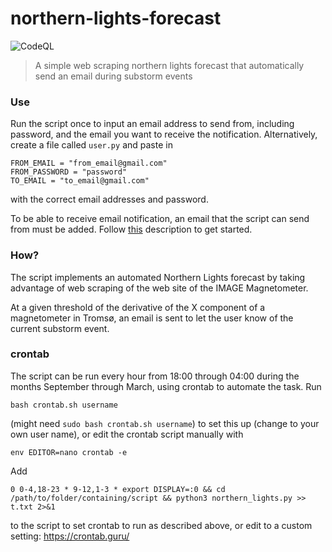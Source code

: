 # northern-lights-forecast
![CodeQL](https://github.com/engeir/northern-lights-forecast/workflows/CodeQL/badge.svg)
> A simple web scraping northern lights forecast that automatically send an email during substorm events

### Use
Run the script once to input an email address to send from, including password, and the email you want to receive the notification. Alternatively, create a file called `user.py` and paste in
```
FROM_EMAIL = "from_email@gmail.com"
FROM_PASSWORD = "password"
TO_EMAIL = "to_email@gmail.com"
```
with the correct email addresses and password.

To be able to receive email notification, an email that the script can send from must be added. Follow [this](https://realpython.com/python-send-email/#option-1-setting-up-a-gmail-account-for-development) description to get started.

### How?
The script implements an automated Northern Lights forecast by taking advantage of web scraping of the web site of the IMAGE Magnetometer.

At a given threshold of the derivative of the X component of a magnetometer in Tromsø, an email is sent to let the user know of the current substorm event.

### crontab
The script can be run every hour from 18:00 through 04:00 during the months September through March, using crontab to automate the task. Run
```
bash crontab.sh username
```
(might need `sudo bash crontab.sh username`) to set this up (change to your own user name), or edit the crontab script manually with
```
env EDITOR=nano crontab -e
```
Add
```
0 0-4,18-23 * 9-12,1-3 * export DISPLAY=:0 && cd /path/to/folder/containing/script && python3 northern_lights.py >> t.txt 2>&1
```
to the script to set crontab to run as described above, or edit to a custom setting:
https://crontab.guru/
